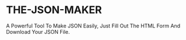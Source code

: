 # THE-JSON-MAKER
A Powerful Tool To Make JSON Easily, Just Fill Out The HTML Form And Download Your JSON File.
